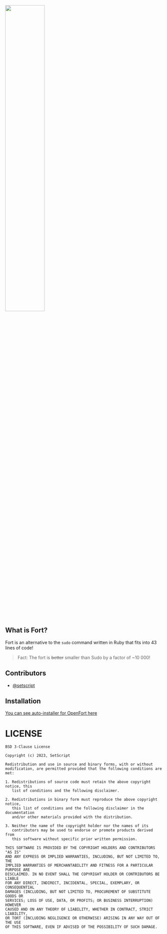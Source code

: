 <img src="https://cdn.discordapp.com/attachments/1047795672520339488/1136738980050763906/Polish_20230803_110759543.png" width="50%"/>

## What is Fort?
Fort is an alternative to the `sudo` command written in Ruby that fits into 43 lines of code! 

> Fact: The fort is ~~better~~ smaller than Sudo by a factor of ~10 000!


## Contributors
- [@setscript](https://github.com/setscript)

## Installation

[You can see auto-installer for OpenFort here](https://github.com/SetScript/OpenFort/blob/main/installer.sh)

# LICENSE
```
BSD 3-Clause License

Copyright (c) 2023, SetScript

Redistribution and use in source and binary forms, with or without
modification, are permitted provided that the following conditions are met:

1. Redistributions of source code must retain the above copyright notice, this
   list of conditions and the following disclaimer.

2. Redistributions in binary form must reproduce the above copyright notice,
   this list of conditions and the following disclaimer in the documentation
   and/or other materials provided with the distribution.

3. Neither the name of the copyright holder nor the names of its
   contributors may be used to endorse or promote products derived from
   this software without specific prior written permission.

THIS SOFTWARE IS PROVIDED BY THE COPYRIGHT HOLDERS AND CONTRIBUTORS "AS IS"
AND ANY EXPRESS OR IMPLIED WARRANTIES, INCLUDING, BUT NOT LIMITED TO, THE
IMPLIED WARRANTIES OF MERCHANTABILITY AND FITNESS FOR A PARTICULAR PURPOSE ARE
DISCLAIMED. IN NO EVENT SHALL THE COPYRIGHT HOLDER OR CONTRIBUTORS BE LIABLE
FOR ANY DIRECT, INDIRECT, INCIDENTAL, SPECIAL, EXEMPLARY, OR CONSEQUENTIAL
DAMAGES (INCLUDING, BUT NOT LIMITED TO, PROCUREMENT OF SUBSTITUTE GOODS OR
SERVICES; LOSS OF USE, DATA, OR PROFITS; OR BUSINESS INTERRUPTION) HOWEVER
CAUSED AND ON ANY THEORY OF LIABILITY, WHETHER IN CONTRACT, STRICT LIABILITY,
OR TORT (INCLUDING NEGLIGENCE OR OTHERWISE) ARISING IN ANY WAY OUT OF THE USE
OF THIS SOFTWARE, EVEN IF ADVISED OF THE POSSIBILITY OF SUCH DAMAGE.
```
